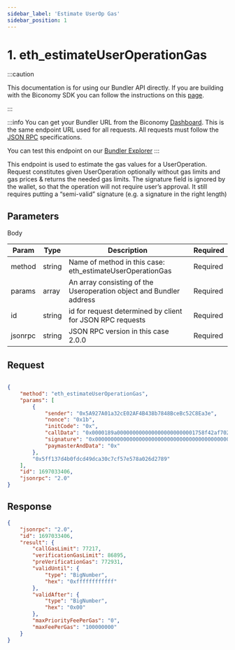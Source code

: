 ```yaml
---
sidebar_label: 'Estimate UserOp Gas'
sidebar_position: 1
---
```


# 1. eth_estimateUserOperationGas

:::caution

This documentation is for using our Bundler API directly. If you are building with the Biconomy SDK you can follow the instructions on this [page](/Bundler/bundlermethods). 

:::

:::info
You can get your Bundler URL from the Biconomy [Dashboard](https://dashboard.biconomy.io/bundlers). This is the same endpoint URL used for all requests. All requests must follow the [JSON RPC](https://www.jsonrpc.org/specification) specifications.

You can test this endpoint on our [Bundler Explorer](/apireference/BundlerAPI/explorer)
:::

This endpoint is used to estimate the gas values for a UserOperation. Request constitutes given UserOperation optionally without gas limits and gas prices & returns the needed gas limits. The signature field is ignored by the wallet, so that the operation will not require user’s approval. It still requires putting a “semi-valid” signature (e.g. a signature in the right length)

## Parameters

Body

| Param | Type | Description | Required |
| --------------- | --------------- | --------------- | --------------- |
| method | string | Name of method in this case: eth_estimateUserOperationGas  | Required |
| params | array | An array consisting of the Useroperation object and Bundler address | Required |
| id | string | id for request determined by client for JSON RPC requests  | Required |
| jsonrpc | string | JSON RPC version in this case 2.0.0  | Required |

## Request

```json

{
    "method": "eth_estimateUserOperationGas",
    "params": [
        {
            "sender": "0x5A927A01a32cE02AF4B438b7848BceBc52C8Ea3e",
            "nonce": "0x1b",
            "initCode": "0x",
            "callData": "0x0000189a0000000000000000000000001758f42af7026fbbb559dc60ece0de3ef81f665e00000000000000000000000000000000000000000000000000000000000000000000000000000000000000000000000000000000000000000000000000000060000000000000000000000000000000000000000000000000000000000000002440d097c30000000000000000000000005a927a01a32ce02af4b438b7848bcebc52c8ea3e00000000000000000000000000000000000000000000000000000000",
            "signature": "0x00000000000000000000000000000000000000000000000000000000000000400000000000000000000000000000001c5b32F37F5beA87BDD5374eB2aC54eA8e000000000000000000000000000000000000000000000000000000000000004181d4b4981670cb18f99f0b4a66446df1bf5b204d24cfcb659bf38ba27a4359b5711649ec2423c5e1247245eba2964679b6a1dbb85c992ae40b9b00c6935b02ff1b00000000000000000000000000000000000000000000000000000000000000",
            "paymasterAndData": "0x"
        },
        "0x5ff137d4b0fdcd49dca30c7cf57e578a026d2789"
    ],
    "id": 1697033406,
    "jsonrpc": "2.0"
}

```

## Response

```json
{
    "jsonrpc": "2.0",
    "id": 1697033406,
    "result": {
        "callGasLimit": 77217,
        "verificationGasLimit": 86895,
        "preVerificationGas": 772931,
        "validUntil": {
            "type": "BigNumber",
            "hex": "0xffffffffffff"
        },
        "validAfter": {
            "type": "BigNumber",
            "hex": "0x00"
        },
        "maxPriorityFeePerGas": "0",
        "maxFeePerGas": "100000000"
    }
}

```